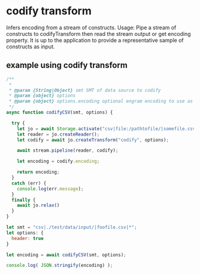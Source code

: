 # codify transform

Infers encoding from a stream of constructs.
Usage: Pipe a stream of constructs to codifyTransform then read the stream output or get encoding property.
It is up to the application to provide a representative sample of constructs as input.

## example using codify transform

```javascript
/**
 *
 * @param {String|Object} smt SMT of data source to codify
 * @param {object} options
 * @param {object} options.encoding optional engram encoding to use as a seed
 */
async function codifyCSV(smt, options) {

  try {
    let jo = await Storage.activate("csv|file:/pathtofile/|somefile.csv|*", {headers: true});
    let reader = jo.createReader();
    let codify = await jo.createTransform("codify", options);

    await stream.pipeline(reader, codify);

    let encoding = codify.encoding;

    return encoding;
  }
  catch (err) {
    console.log(err.message);
  }
  finally {
    await jo.relax()
  }
}

let smt = "csv|./test/data/input/|foofile.csv|*";
let options: {
  header: true
}

let encoding = await codifyCSV(smt, options);

console.log( JSON.stringify(encoding) );
```

